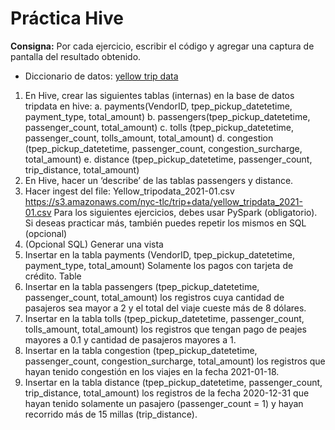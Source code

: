 # Práctica Hive
**Consigna:** Por cada ejercicio, escribir el código y agregar una captura de pantalla del resultado
obtenido.

- Diccionario de datos: [yellow trip data](https://www.nyc.gov/assets/tlc/downloads/pdf/data_dictionary_trip_records_yellow.pdf)
1. En Hive, crear las siguientes tablas (internas) en la base de datos tripdata en hive:
    a. payments(VendorID, tpep_pickup_datetetime, payment_type, total_amount)
    b. passengers(tpep_pickup_datetetime, passenger_count, total_amount)
    c. tolls (tpep_pickup_datetetime, passenger_count, tolls_amount, total_amount)
    d. congestion (tpep_pickup_datetetime, passenger_count, congestion_surcharge, total_amount)
    e. distance (tpep_pickup_datetetime, passenger_count, trip_distance, total_amount)
2. En Hive, hacer un ‘describe’ de las tablas passengers y distance.
3. Hacer ingest del file: Yellow_tripodata_2021-01.csv
    https://s3.amazonaws.com/nyc-tlc/trip+data/yellow_tripdata_2021-01.csv
    Para los siguientes ejercicios, debes usar PySpark (obligatorio). Si deseas practicar más, también puedes repetir los mismos en SQL (opcional)
4. (Opcional SQL) Generar una vista
5. Insertar en la tabla payments (VendorID, tpep_pickup_datetetime, payment_type, total_amount) Solamente los pagos con tarjeta de crédito.
Table
6. Insertar en la tabla passengers (tpep_pickup_datetetime, passenger_count, total_amount) los registros cuya cantidad de pasajeros sea mayor a 2 y el total del viaje cueste más de 8 dólares.
7. Insertar en la tabla tolls (tpep_pickup_datetetime, passenger_count, tolls_amount, total_amount) los registros que tengan pago de peajes mayores a 0.1 y cantidad de pasajeros mayores a 1.
8. Insertar en la tabla congestion (tpep_pickup_datetetime, passenger_count, congestion_surcharge, total_amount) los registros que hayan tenido congestión en los viajes en la fecha 2021-01-18.
9. Insertar en la tabla distance (tpep_pickup_datetetime, passenger_count, trip_distance, total_amount) los registros de la fecha 2020-12-31 que hayan tenido solamente un pasajero (passenger_count = 1) y hayan recorrido más de 15 millas (trip_distance).